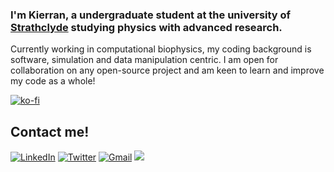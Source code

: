 ### I'm Kierran, a undergraduate student at the university of [Strathclyde](https://www.strath.ac.uk) studying physics with advanced research. 
Currently working in computational biophysics, my coding background is software, simulation and data manipulation centric. I am open for collaboration on any open-source project and am keen to learn and improve my code as a whole!

[![ko-fi](https://ko-fi.com/img/githubbutton_sm.svg)](https://ko-fi.com/M4M3ISOF2)

## Contact me!

[![LinkedIn](https://img.shields.io/twitter/url?color=%230A66C2&label=Kierran&logo=linkedin&style=for-the-badge&url=https%3A%2F%2Fwww.linkedin.com%2Fin%2Fkierran-falloon%2F)](https://www.linkedin.com/in/kierran-falloon/)
[![Twitter](https://img.shields.io/twitter/url?color=%231DA1F2&label=%40narreik&logo=twitter&logoColor=white&style=for-the-badge&url=https%3A%2F%2Fwww.linkedin.com%2Fin%2Fkierran-falloon%2F)](https://twitter.com/narreik)
[![Gmail](https://img.shields.io/twitter/url?color=%23EA4335&label=kgwfalloon%40gmail.com&logo=gmail&logoColor=white&style=for-the-badge&url=https://mailto:kgwfalloon@gmail.com&link=mailto:kgwfalloon@gmail.com)](mailto:kgwfalloon@gmail.com)
![](https://komarev.com/ghpvc/?username=KierranFalloon&color=brightgreen&style=for-the-badge)
<!--
**KierranFalloon/KierranFalloon** is a ✨ _special_ ✨ repository because its `README.md` (this file) appears on your GitHub profile.

